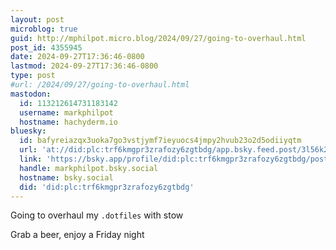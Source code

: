 ```yaml
---
layout: post
microblog: true
guid: http://mphilpot.micro.blog/2024/09/27/going-to-overhaul.html
post_id: 4355945
date: 2024-09-27T17:36:46-0800
lastmod: 2024-09-27T17:36:46-0800
type: post
#url: /2024/09/27/going-to-overhaul.html
mastodon:
  id: 113212614731183142
  username: markphilpot
  hostname: hachyderm.io
bluesky:
  id: bafyreiazqx3uoka7go3vstjymf7ieyuocs4jmpy2hvub23o2d5odiiyqtm
  url: 'at://did:plc:trf6kmgpr3zrafozy6zgtbdg/app.bsky.feed.post/3l56k2owiy223'
  link: 'https://bsky.app/profile/did:plc:trf6kmgpr3zrafozy6zgtbdg/post/3l56k2owiy223'
  handle: markphilpot.bsky.social
  hostname: bsky.social
  did: 'did:plc:trf6kmgpr3zrafozy6zgtbdg'
---
```

Going to overhaul my `.dotfiles` with stow

Grab a beer, enjoy a Friday night

